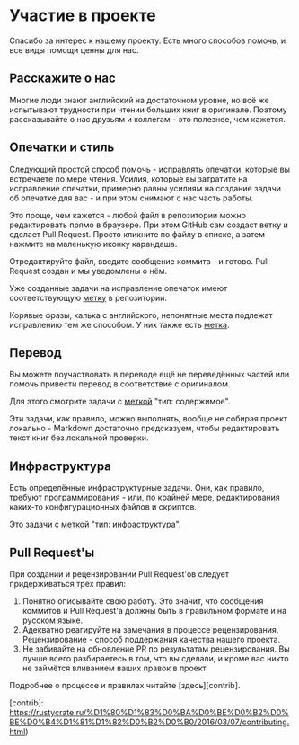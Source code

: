 # Участие в проекте

Спасибо за интерес к нашему проекту. Есть много способов помочь, и все виды
помощи ценны для нас.

## Расскажите о нас

Многие люди знают английский на достаточном уровне, но всё же испытывают
трудности при чтении больших книг в оригинале. Поэтому рассказывайте о нас
друзьям и коллегам - это полезнее, чем кажется.

## Опечатки и стиль

Следующий простой способ помочь - исправлять опечатки, которые вы встречаете по
мере чтения. Усилия, которые вы затратите на исправление опечатки, примерно
равны усилиям на создание задачи об опечатке для вас - и при этом снимают с нас
часть работы.

Это проще, чем кажется - любой файл в репозитории можно редактировать прямо в
браузере. При этом GitHub сам создаст ветку и сделает Pull Request. Просто
кликните по файлу в списке, а затем нажмите на маленькую иконку карандаша.

Отредактируйте файл, введите сообщение коммита - и готово. Pull Request создан и
мы уведомлены о нём.

Уже созданные задачи на исправление опечаток имеют соответствующую
[метку][typos] в репозитории.

[typos]: https://github.com/ruRust/rust_book_ru/labels/%D0%BE%D0%BF%D0%B5%D1%87%D0%B0%D1%82%D0%BA%D0%B0

Корявые фразы, калька с английского, непонятные места подлежат исправлению тем
же способом. У них также есть [метка][style].

[style]: https://github.com/ruRust/rust_book_ru/labels/%D1%81%D1%82%D0%B8%D0%BB%D1%8C

## Перевод

Вы можете поучаствовать в переводе ещё не переведённых частей или помочь
привести перевод в соответствие с оригиналом.

Для этого смотрите задачи с [меткой][content] "тип: содержимое".

[content]: https://github.com/ruRust/rust_book_ru/labels/%D1%82%D0%B8%D0%BF%3A%20%D1%81%D0%BE%D0%B4%D0%B5%D1%80%D0%B6%D0%B8%D0%BC%D0%BE%D0%B5

Эти задачи, как правило, можно выполнять, вообще не собирая проект локально -
Markdown достаточно предсказуем, чтобы редактировать текст книг без локальной
проверки.

## Инфраструктура

Есть определённые инфраструктурные задачи. Они, как правило, требуют
программирования - или, по крайней мере, редактирования каких-то
конфигурационных файлов и скриптов.

Это задачи с [меткой][infra] "тип: инфраструктура".

[infra]: https://github.com/ruRust/rust_book_ru/labels/%D1%82%D0%B8%D0%BF%3A%20%D0%B8%D0%BD%D1%84%D1%80%D0%B0%D1%81%D1%82%D1%80%D1%83%D0%BA%D1%82%D1%83%D1%80%D0%B0

## Pull Request'ы

При создании и рецензировании Pull Request'ов следует придерживаться трёх
правил:

1. Понятно описывайте свою работу. Это значит, что сообщения коммитов и Pull
   Request'а должны быть в правильном формате и на русском языке.
2. Адекватно реагируйте на замечания в процессе рецензирования. Рецензирование -
   способ поддержания качества нашего проекта.
3. Не забивайте на обновление PR по результатам рецензирования. Вы лучше всего
   разбираетесь в том, что вы сделали, и кроме вас никто не займётся вливанием
   ваших правок в проект.

Подробнее о процессе и правилах читайте [здесь][contrib].

[contrib]: https://rustycrate.ru/%D1%80%D1%83%D0%BA%D0%BE%D0%B2%D0%BE%D0%B4%D1%81%D1%82%D0%B2%D0%B0/2016/03/07/contributing.html)
